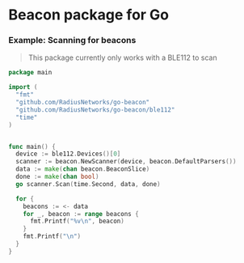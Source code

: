 # Beacon package for Go

### Example: Scanning for beacons
> This package currently only works with a BLE112 to scan

```go
package main

import (
  "fmt"
  "github.com/RadiusNetworks/go-beacon"
  "github.com/RadiusNetworks/go-beacon/ble112"
  "time"
)


func main() {
  device := ble112.Devices()[0]
  scanner := beacon.NewScanner(device, beacon.DefaultParsers())
  data := make(chan beacon.BeaconSlice)
  done := make(chan bool)
  go scanner.Scan(time.Second, data, done)

  for {
    beacons := <- data
    for _, beacon := range beacons {
      fmt.Printf("%v\n", beacon)
    }
    fmt.Printf("\n")
  }
}
```

